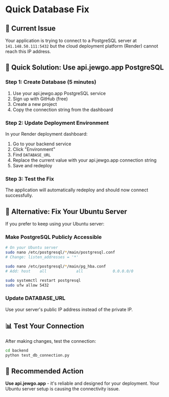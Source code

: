 # Quick Database Fix

## 🚨 Current Issue
Your application is trying to connect to a PostgreSQL server at `141.148.50.111:5432` but the cloud deployment platform (Render) cannot reach this IP address.

## 🚀 Quick Solution: Use api.jewgo.app PostgreSQL

### Step 1: Create Database (5 minutes)
1. Use your api.jewgo.app PostgreSQL service
2. Sign up with GitHub (free)
3. Create a new project
4. Copy the connection string from the dashboard

### Step 2: Update Deployment Environment
In your Render deployment dashboard:
1. Go to your backend service
2. Click "Environment"
3. Find `DATABASE_URL`
4. Replace the current value with your api.jewgo.app connection string
5. Save and redeploy

### Step 3: Test the Fix
The application will automatically redeploy and should now connect successfully.

## 🔧 Alternative: Fix Your Ubuntu Server

If you prefer to keep using your Ubuntu server:

### Make PostgreSQL Publicly Accessible
```bash
# On your Ubuntu server
sudo nano /etc/postgresql/*/main/postgresql.conf
# Change: listen_addresses = '*'

sudo nano /etc/postgresql/*/main/pg_hba.conf
# Add: host    all             all             0.0.0.0/0               md5

sudo systemctl restart postgresql
sudo ufw allow 5432
```

### Update DATABASE_URL
Use your server's public IP address instead of the private IP.

## 📊 Test Your Connection

After making changes, test the connection:
```bash
cd backend
python test_db_connection.py
```

## 🎯 Recommended Action
**Use api.jewgo.app** - it's reliable and designed for your deployment. Your Ubuntu server setup is causing the connectivity issue.
